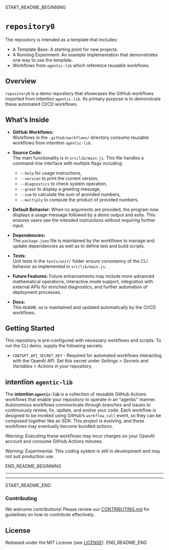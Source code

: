 START_README_BEGINNING
# `repository0`

The repository is intended as a template that includes:
* A Template Base: A starting point for new projects.
* A Running Experiment: An example implementation that demonstrates one way to use the template.
* Workflows from `agentic‑lib` which reference reusable workflows.

## Overview
`repository0` is a demo repository that showcases the GitHub workflows imported from intentïon `agentic‑lib`. Its primary purpose is to demonstrate these automated CI/CD workflows.

## What’s Inside

- **GitHub Workflows:**  
  Workflows in the `.github/workflows/` directory consume reusable workflows from intentïon `agentic‑lib`.

- **Source Code:**  
  The main functionality is in `src/lib/main.js`. This file handles a command-line interface with multiple flags including:
    - `--help` for usage instructions,
    - `--version` to print the current version,
    - `--diagnostics` to check system operation,
    - `--greet` to display a greeting message,
    - `--sum` to calculate the sum of provided numbers,
    - `--multiply` to compute the product of provided numbers.

- **Default Behavior:**
  When no arguments are provided, the program now displays a usage message followed by a demo output and exits. This ensures users see the intended instructions without requiring further input.

- **Dependencies:**  
  The `package.json` file is maintained by the workflows to manage and update dependencies as well as to define test and build scripts.

- **Tests:**  
  Unit tests in the `tests/unit/` folder ensure consistency of the CLI behavior as implemented in `src/lib/main.js`.

- **Future Features:**
  Future enhancements may include more advanced mathematical operations, interactive mode support, integration with external APIs for enriched diagnostics, and further automation of deployment processes.

- **Docs:**  
  This `README.md` is maintained and updated automatically by the CI/CD workflows.

## Getting Started

This repository is pre-configured with necessary workflows and scripts. To run the CLI demo, supply the following secrets:
- `CHATGPT_API_SECRET_KEY` - Required for automated workflows interacting with the OpenAI API. Set this secret under *Settings > Secrets and Variables > Actions* in your repository.

## intentïon `agentic-lib`

The **intentïon `agentic-lib`** is a collection of reusable GitHub Actions workflows that enable your repository to operate in an “agentic” manner. Autonomous workflows communicate through branches and issues to continuously review, fix, update, and evolve your code. Each workflow is designed to be invoked using GitHub’s `workflow_call` event, so they can be composed together like an SDK. This project is evolving, and these workflows may eventually become bundled actions.

*Warning:* Executing these workflows may incur charges on your OpenAI account and consume GitHub Actions minutes.

*Warning:* Experimental. This coding system is still in development and may not suit production use.

END_README_BEGINNING

---
---

START_README_END
### Contributing

We welcome contributions! Please review our [CONTRIBUTING.md](./CONTRIBUTING.md) for guidelines on how to contribute effectively.

## License

Released under the MIT License (see [LICENSE](./LICENSE)).
END_README_END
